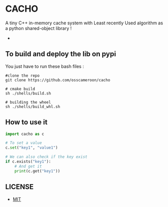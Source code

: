 # CACHO

A tiny C++ in-memory cache system with Least recently Used algorithm as a python shared-object library !


-
## To build and deploy the lib on pypi

You just have to run these bash files :
```shell
#clone the repo
git clone https://github.com/osscameroon/cacho

# cmake build
sh ./shells/build.sh

# building the wheel
sh ./shells/build_whl.sh
```

## How to use it

```python
import cacho as c

# To set a value
c.set("key1", "value1")

# We can also check if the key exist
if c.exists("key1"):
    # And get it
    print(c.get("key1"))
```

## LICENSE

- [MIT](./LICENSE.txt)

